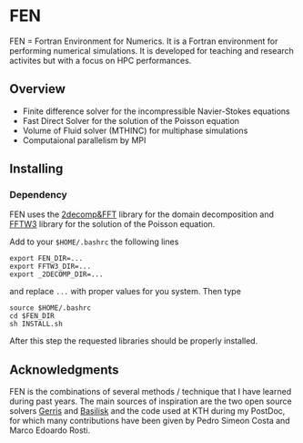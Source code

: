 # FEN

FEN = Fortran Environment for Numerics. It is a Fortran environment for performing numerical simulations. It is developed for teaching and research activites but with a focus on HPC performances.

## Overview

- Finite difference solver for the incompressible Navier-Stokes equations
- Fast Direct Solver for the solution of the Poisson equation
- Volume of Fluid solver (MTHINC) for multiphase simulations
- Computaional parallelism by MPI

## Installing

### Dependency

FEN uses the [2decomp&FFT](http://www.hector.ac.uk/cse/distributedcse/reports/incompact3d/UserGuide.html) library for the domain decomposition and [FFTW3](http://www.fftw.org/) library for the solution of the Poisson equation.

Add to your `$HOME/.bashrc` the following lines

``` (bash)
export FEN_DIR=...
export FFTW3_DIR=...
export _2DECOMP_DIR=...
```

and replace `...` with proper values for you system. Then type

``` (bash)
source $HOME/.bashrc
cd $FEN_DIR
sh INSTALL.sh
```

After this step the requested libraries should be properly installed.

## Acknowledgments

FEN is the combinations of several methods / technique that I have learned during past years. The main sources of inspiration are the two open source solvers [Gerris](https://gfs.sourceforge.net/wiki/index.php/Main_Page) and [Basilisk](https://basilisk.fr) and the code used at KTH during my PostDoc, for which many contributions have been given by Pedro Simeon Costa and Marco Edoardo Rosti.
